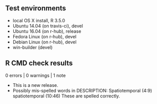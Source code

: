 ## Test environments

* local OS X install, R 3.5.0
* Ubuntu 14.04 (on travis-ci), devel
* Ubuntu 16.04 (on r-hub), release
* Fedora Linux (on r-hub), devel
* Debian Linux (on r-hub), devel
* win-builder (devel)

## R CMD check results

0 errors | 0 warnings | 1 note

* This is a new release.
* Possibly mis-spelled words in DESCRIPTION:
     Spatiotemporal (4:9)
     spatiotemporal (10:46)
These are spelled correctly.
